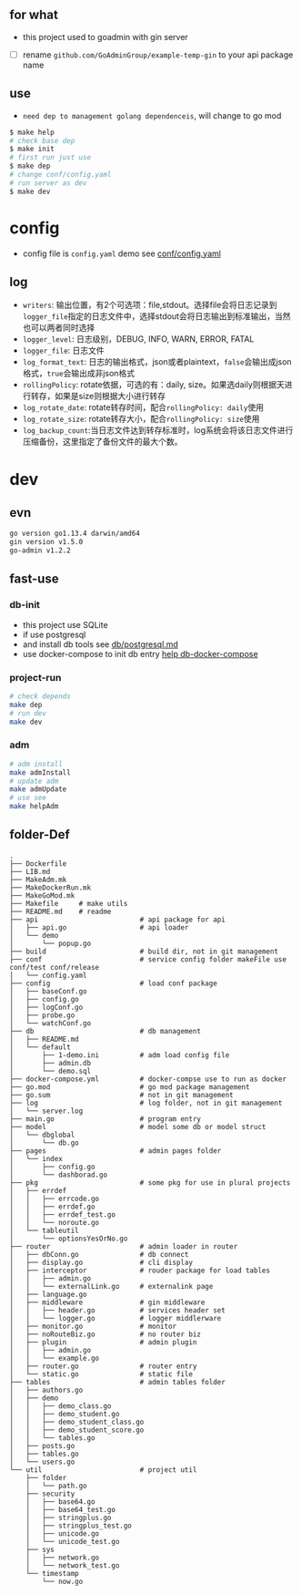 ## for what

- this project used to goadmin with gin server
- [ ] rename `github.com/GoAdminGroup/example-temp-gin` to your api package name

## use

- `need dep to management golang dependenceis`, will change to go mod

```sh
$ make help
# check base dep
$ make init
# first run just use
$ make dep
# change conf/config.yaml
# run server as dev
$ make dev
```

# config

- config file is `config.yaml` demo see [conf/config.yaml](conf/config.yaml)

## log

+ `writers`: 输出位置，有2个可选项：file,stdout。选择file会将日志记录到`logger_file`指定的日志文件中，选择stdout会将日志输出到标准输出，当然也可以两者同时选择
+ `logger_level`: 日志级别，DEBUG, INFO, WARN, ERROR, FATAL
+ `logger_file`: 日志文件
+ `log_format_text`: 日志的输出格式，json或者plaintext，`false`会输出成json格式，`true`会输出成非json格式
+ `rollingPolicy`: rotate依据，可选的有：daily, size。如果选daily则根据天进行转存，如果是size则根据大小进行转存
+ `log_rotate_date`: rotate转存时间，配合`rollingPolicy: daily`使用
+ `log_rotate_size`: rotate转存大小，配合`rollingPolicy: size`使用
+ `log_backup_count`:当日志文件达到转存标准时，log系统会将该日志文件进行压缩备份，这里指定了备份文件的最大个数。

# dev

## evn

```bash
go version go1.13.4 darwin/amd64
gin version v1.5.0
go-admin v1.2.2
```
 
## fast-use

### db-init

- this project use SQLite
- if use postgresql
- and install db tools see [db/postgresql.md](db/postgresql.md)
- use docker-compose to init db entry [help db-docker-compose](db/postgresql.md#db-docker-compose)

### project-run

```bash
# check depends
make dep
# run dev
make dev
```

### adm

```bash
# adm install
make admInstall
# update adm
make admUpdate
# use see
make helpAdm
```

## folder-Def

```
.
├── Dockerfile
├── LIB.md
├── MakeAdm.mk
├── MakeDockerRun.mk
├── MakeGoMod.mk
├── Makefile     # make utils
├── README.md    # readme
├── api                         # api package for api
│   ├── api.go                  # api loader
│   └── demo
│       └── popup.go
├── build                       # build dir, not in git management
├── conf                        # service config folder makeFile use conf/test conf/release
│   └── config.yaml
├── config                      # load conf package
│   ├── baseConf.go
│   ├── config.go
│   ├── logConf.go
│   ├── probe.go
│   └── watchConf.go
├── db                          # db management
│   ├── README.md
│   └── default
│       ├── 1-demo.ini          # adm load config file
│       ├── admin.db
│       └── demo.sql
├── docker-compose.yml          # docker-compse use to run as docker 
├── go.mod                      # go mod package management
├── go.sum                      # not in git management
├── log                         # log folder, not in git management
│   └── server.log
├── main.go                     # program entry
├── model                       # model some db or model struct
│   └── dbglobal
│       └── db.go
├── pages                       # admin pages folder
│   └── index
│       ├── config.go
│       └── dashborad.go
├── pkg                         # some pkg for use in plural projects
│   ├── errdef
│   │   ├── errcode.go
│   │   ├── errdef.go
│   │   ├── errdef_test.go
│   │   └── noroute.go
│   └── tableutil
│       └── optionsYesOrNo.go
├── router                      # admin loader in router
│   ├── dbConn.go               # db connect
│   ├── display.go              # cli display
│   ├── interceptor             # rouder package for load tables
│   │   ├── admin.go
│   │   └── externalLink.go     # externalink page
│   ├── language.go
│   ├── middleware              # gin middleware
│   │   ├── header.go           # services header set
│   │   └── logger.go           # logger middlerware
│   ├── monitor.go              # monitor
│   ├── noRouteBiz.go           # no router biz
│   ├── plugin                  # admin plugin
│   │   ├── admin.go
│   │   └── example.go
│   ├── router.go               # router entry
│   └── static.go               # static file
├── tables                      # admin tables folder
│   ├── authors.go
│   ├── demo
│   │   ├── demo_class.go
│   │   ├── demo_student.go
│   │   ├── demo_student_class.go
│   │   ├── demo_student_score.go
│   │   └── tables.go
│   ├── posts.go
│   ├── tables.go
│   └── users.go
└── util                        # project util
    ├── folder
    │   └── path.go
    ├── security
    │   ├── base64.go
    │   ├── base64_test.go
    │   ├── stringplus.go
    │   ├── stringplus_test.go
    │   ├── unicode.go
    │   └── unicode_test.go
    ├── sys
    │   ├── network.go
    │   └── network_test.go
    └── timestamp
        └── now.go

```